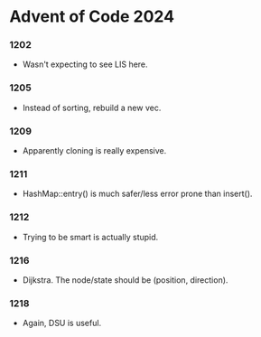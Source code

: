 # Advent of Code 2024

### 1202
- Wasn't expecting to see LIS here. 

### 1205 
- Instead of sorting, rebuild a new vec.

### 1209
- Apparently cloning is really expensive. 

### 1211 
- HashMap::entry() is much safer/less error prone than insert(). 

### 1212
- Trying to be smart is actually stupid. 

### 1216
- Dijkstra. The node/state should be (position, direction).

### 1218
- Again, DSU is useful. 